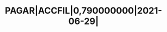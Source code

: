 ---
layout: asset
title: PAGAR|ACCFIL|0,790000000|2021-06-29|                        
isin: XS2327328576
---